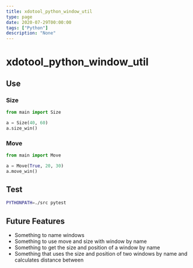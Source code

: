 ```yaml
---
title: xdotool_python_window_util
type: page
date: 2020-07-29T00:00:00
tags: ["Python"]
description: "None"
---
```


# xdotool_python_window_util

## Use

### Size

```py
from main import Size

a = Size(40, 60)
a.size_win()
```

### Move

```py
from main import Move

a = Move(True, 20, 30)
a.move_win()
```

## Test

```sh
PYTHONPATH=./src pytest
```

## Future Features

- Something to name windows<br>
- Something to use move and size with window by name<br>
- Something to get the size and position of a window by name<br>
- Something that uses the size and position of two windows by name and calculates distance between<br>
